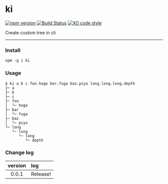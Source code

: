 # ki

[![npm version](https://badge.fury.io/js/ki.svg)](https://badge.fury.io/js/ki)
[![Build Status](https://travis-ci.org/totora0155/ki.svg?branch=master)](https://travis-ci.org/totora0155/ki)
[![XO code style](https://img.shields.io/badge/code_style-XO-5ed9c7.svg)](https://github.com/sindresorhus/xo)

Create custom tree in cli

---

### Install

```
npm -g i ki
```

### Usage

```
$ ki a b c foo.hoge bar.fuga baz.piyo long.long.long.depth
├─ a
├─ b
├─ c
├─ foo
│  └─ hoge
├─ bar
│  └─ fuga
├─ baz
│  └─ piyo
└─ long
   └─ long
      └─ long
         └─ depth
```

### Change log

|version|log|
|:-:|:--|
|0.0.1|Release!|
